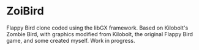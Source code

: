 ZoiBird
=======

Flappy Bird clone coded using the libGX framework. 
Based on Kilobolt's Zombie Bird, with graphics modified from Kilobolt, 
the original Flappy Bird game, and some created myself. Work in progress.
